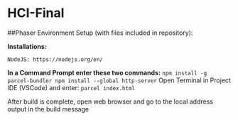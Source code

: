 # HCI-Final

##Phaser Environment Setup (with files included in repository):
  
  **Installations:**

    NodeJS: https://nodejs.org/en/

  **In a Command Prompt enter these two commands:**
	```
	npm install -g parcel-bundler
	npm install --global http-server
	```
	Open Terminal in Project IDE (VSCode) and enter: 
	`parcel index.html`
  
  After build is complete, open web browser and go to the local address output in the build message
